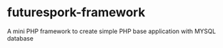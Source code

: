# futurespork-framework
A mini PHP framework to create simple PHP base application with MYSQL database
